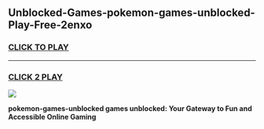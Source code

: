 
## Unblocked-Games-pokemon-games-unblocked-Play-Free-2enxo
<h3>
<a href="https://premium76.site?title=pokemon-games-unblocked&ref=17A">CLICK TO PLAY</a></h3>
<hr>

<h3>
<a href="https://premium76.site?title=pokemon-games-unblocked&ref=17A">CLICK 2 PLAY</a>
  
</h3>

<a href="https://premium76.site?title=pokemon-games-unblocked&ref=17A"><img src="https://clearcache.store/games.png"></a>


**pokemon-games-unblocked games unblocked: Your Gateway to Fun and Accessible Online Gaming**
